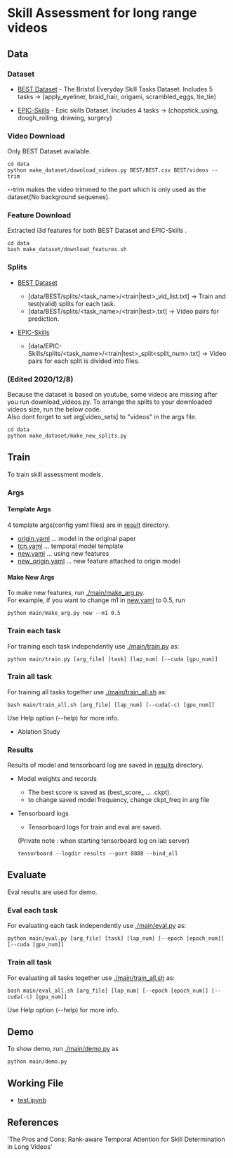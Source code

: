 # Skill Assessment for long range videos

## Data  

### Dataset

- [BEST Dataset](./data/BEST) - The Bristol Everyday Skill Tasks Dataset. Includes 5 tasks -> (apply_eyeliner, braid_hair, origami, scrambled_eggs, tie_tie) 

- [EPIC-Skills](./data/EPIC-Skills) - Epic skills Dataset. Includes 4 tasks -> (chopstick_using, dough_rolling, drawing, surgery) 

### Video Download

Only BEST Dataset available.  

```
cd data
python make_dataset/download_videos.py BEST/BEST.csv BEST/videos --trim 
```
 
--trim makes the video trimmed to the part which is only used as the dataset(No background sequenes).  

### Feature Download

Extracted i3d features for both BEST Dataset and EPIC-Skills .

```
cd data
bash make_dataset/download_features.sh 
```

###  Splits  

- [BEST Dataset](./data/BEST)
  - [data/BEST/splits/<task_name>/<train|test>_vid_list.txt] -> Train and test(valid) splits for each task.
  - [data/BEST/splits/<task_name>/<train|test>.txt] -> Video pairs for prediction. 

- [EPIC-Skills](./data/EPIC-Skills)
  - [data/EPIC-Skills/splits/<task_name>/<train|test>_split<split_num>.txt] -> Video pairs for each split is divided into files. 

### (Edited 2020/12/8)  
Because the dataset is based on youtube, some videos are missing after you run download_videos.py. To arrange the splits to your downloaded videos size, run the below code.  
Also dont forget to set arg[video_sets] to "videos" in the args file.

```
cd data
python make_dataset/make_new_splits.py
```


## Train

To train skill assessment models.

### Args  

#### Template Args

4 template args(config yaml files) are in [result](./results) directory.

- [origin.yaml](./results/origin/arg.yaml) ... model in the original paper
- [tcn.yaml](./results/tcn/arg.yaml)  ... temporal model template
- [new.yaml](./results/new/arg.yaml)  ... using new features
- [new_origin.yaml](./results/new_origin/arg.yaml)  ... new feature attached to origin model

#### Make New Args  

To make new features, run [./main/make_arg.py](./main/make_arg.py).  
For example, if you want to change m1 in [new.yaml](./results/new/arg.yaml) to 0.5, run 

```
python main/make_arg.py new --m1 0.5
```



### Train each task

For training each task independently use [./main/train.py](./main/train.py) as:

```
python main/train.py [arg_file] [task] [lap_num] [--cuda [gpu_num]]  
```  

### Train all task

For training all tasks together use [./main/train_all.sh](./main/train_all.sh) as:

```
bash main/train_all.sh [arg_file] [lap_num] [--cuda(-c) [gpu_num]]
```

Use Help option (--help) for more info.  
- Ablation Study  



### Results

Results of model and tensorboard log are saved in [results](./results) directory.

- Model weights and records
  - The best score is saved as (best_score_ ... .ckpt).
  - to change saved model frequency, change ckpt_freq in arg file

- Tensorboard logs
  - Tensorboard logs for train and eval are saved.

  (Private note : when starting tensorboard log on lab server)
  ```
  tensorboard --logdir results --port 8888 --bind_all
  ```


## Evaluate  

Eval results are used for demo.

### Eval each task

For evaluating each task independently use [./main/eval.py](./main/eval.py) as:

```
python main/eval.py [arg_file] [task] [lap_num] [--epoch [epoch_num]] [--cuda [gpu_num]]  
```  

### Train all task

For evaluating all tasks together use [./main/train_all.sh](./main/train_all.sh) as:

```
bash main/eval_all.sh [arg_file] [lap_num] [--epoch [epoch_num]] [--cuda(-c) [gpu_num]]
```

Use Help option (--help) for more info.   

## Demo  

To show demo, run [./main/demo.py](./main/demo.py) as  

```
python main/demo.py
```


## Working File  

- [test.ipynb](./test.ipynb)


## References  
'The Pros and Cons: Rank-aware Temporal Attention for Skill Determination in Long Videos'
